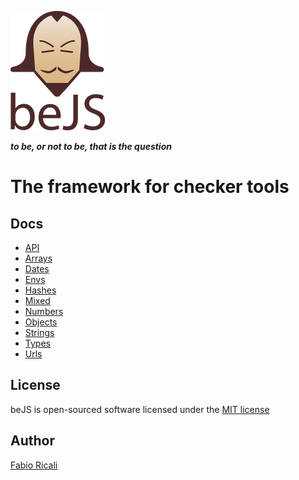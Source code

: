 ![beJS](extra/logo.png?1)

***to be, or not to be, that is the question***

# The framework for checker tools

## Docs
- [API](docs/be.md)
- [Arrays](docs/arrays.md)
- [Dates](docs/dates.md)
- [Envs](docs/envs.md)
- [Hashes](docs/hashes.md)
- [Mixed](docs/mixed.md)
- [Numbers](docs/numbers.md)
- [Objects](docs/objects.md)
- [Strings](docs/strings.md)
- [Types](docs/types.md)
- [Urls](docs/urls.md)

## License
beJS is open-sourced software licensed under the [MIT license](http://opensource.org/licenses/MIT)

## Author
[Fabio Ricali](http://rica.li)